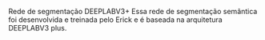 Rede de segmentação DEEPLABV3+
Essa rede de segmentação semântica foi desenvolvida e treinada pelo Erick e é baseada na arquitetura DEEPLABV3 plus.
